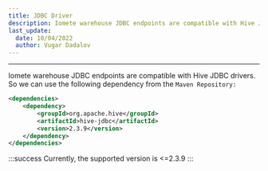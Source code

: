 ```yaml
---
title: JDBC Driver
description: Iomete warehouse JDBC endpoints are compatible with Hive JDBC drivers
last_update:
  date: 10/04/2022
  author: Vugar Dadalov
---
```


___

Iomete warehouse JDBC endpoints are compatible with Hive JDBC drivers. So we can use the following dependency from the `Maven Repository:`

```xml
<dependencies>
    <dependency>
        <groupId>org.apache.hive</groupId>
        <artifactId>hive-jdbc</artifactId>
        <version>2.3.9</version>
    </dependency>
</dependencies>
```

:::success
Currently, the supported version is  <=2.3.9
:::